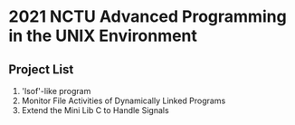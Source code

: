 # 2021 NCTU Advanced Programming in the UNIX Environment
## Project List
1. 'lsof'-like program
2. Monitor File Activities of Dynamically Linked Programs
3. Extend the Mini Lib C to Handle Signals
